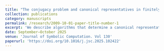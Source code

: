 ```yaml
---
title: "The conjugacy problem and canonical representatives in finitely generated nilpotent groups"
collection: publications
category: manuscripts
permalink: /research/2009-10-01-paper-title-number-1
excerpt: 'We describe algorithms that determine a canonical representative of a conjugacy class of elements, lists and subgroups in finitely generated nilpotent groups. The algorithms thus solve the associated conjugacy problems. They additionally compute the corresponding centralizers or normalizers, respectively.'
date: September–October 2025
venue: 'Journal of Symbolic Computation. Vol 130'
paperurl: 'https://doi.org/10.1016/j.jsc.2025.102422'
---
```


